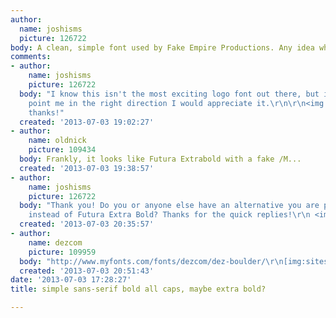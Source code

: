 ```yaml
---
author:
  name: joshisms
  picture: 126722
body: A clean, simple font used by Fake Empire Productions. Any idea what it is?
comments:
- author:
    name: joshisms
    picture: 126722
  body: "I know this isn't the most exciting logo font out there, but if anyone could
    point me in the right direction I would appreciate it.\r\n\r\n<img src=\"http://static.tumblr.com/arlul7p/CtWl84wvm/fe_logo.png\">\r\n\r\nMany
    thanks!"
  created: '2013-07-03 19:02:27'
- author:
    name: oldnick
    picture: 109434
  body: Frankly, it looks like Futura Extrabold with a fake /M...
  created: '2013-07-03 19:38:57'
- author:
    name: joshisms
    picture: 126722
  body: "Thank you! Do you or anyone else have an alternative you are partial to using
    instead of Futura Extra Bold? Thanks for the quick replies!\r\n <img src=\"http://www.todayandtomorrow.net/wp-content/uploads/2009/04/futura_2.jpg\">\r\n\r\n"
  created: '2013-07-03 20:35:57'
- author:
    name: dezcom
    picture: 109959
  body: "http://www.myfonts.com/fonts/dezcom/dez-boulder/\r\n[img:sites/default/files/old-images/FAKE-EMPIRE_5605.png]"
  created: '2013-07-03 20:51:43'
date: '2013-07-03 17:28:27'
title: simple sans-serif bold all caps, maybe extra bold?

---
```

